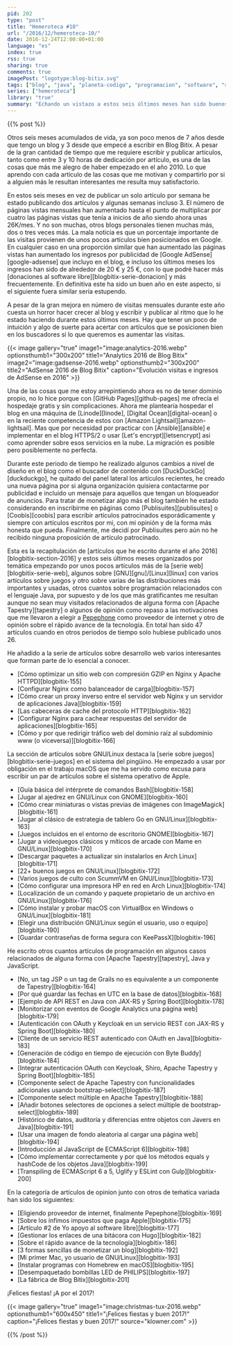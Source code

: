 ```yaml
---
pid: 202
type: "post"
title: "Hemeroteca #10"
url: "/2016/12/hemeroteca-10/"
date: 2016-12-24T12:00:00+01:00
language: "es"
index: true
rss: true
sharing: true
comments: true
imagePost: "logotype:blog-bitix.svg"
tags: ["blog", "java", "planeta-codigo", "programacion", "software", "software-libre", "tapestry", "gnu-linux"]
series: ["hemeroteca"]
library: "true"
summary: "Echando un vistazo a estos seis últimos meses han sido buenos, en número de artículos que he escrito y publicado como en el aumento de número de páginas vistas mensuales con respecto a inicios de 2016 y en similar proporción los ingresos mensuales por publicidad AdSense. De esta forma el esfuerzo en tiempo que supone escribir los artículos me es recompensado de alguna forma."
---
```


{{% post %}}

Otros seis meses acumulados de vida, ya son poco menos de 7 años desde que tengo un blog y 3 desde que empecé a escribir en Blog Bitix. A pesar de la gran cantidad de tiempo que me requiere escribir y publicar artículos, tanto como entre 3 y 10 horas de dedicación por artículo, es una de las cosas que más me alegro de haber empezado en el año 2010. Lo que aprendo con cada artículo de las cosas que me motivan y compartirlo por si a alguien más le resultan interesantes me resulta muy satisfactorio.

En estos seis meses en vez de publicar un solo artículo por semana he estado publicando dos artículos y algunas semanas incluso 3. El número de páginas vistas mensuales han aumentado hasta el punto de multiplicar por cuatro las páginas vistas que tenía a inicios de año siendo ahora unas 26K/mes. Y no son muchas, otros blogs personales tienen muchas más, dos o tres veces más. La mala noticia es que un porcentaje importante de las visitas provienen de unos pocos artículos bien posicionados en Google. En cualquier caso en una proporción similar que han aumentado las páginas vistas han aumentado los ingresos por publicidad de [Google AdSense][google-adsense] que incluyo en el blog, e incluso los últimos meses los ingresos han sido de alrededor de 20 € y 25 €, con lo que podré hacer más [donaciones al software libre][blogbitix-serie-donacion] y más frecuentemente. En definitiva este ha sido un buen año en este aspecto, si el siguiente fuera similar sería estupendo.

A pesar de la gran mejora en número de visitas mensuales durante este año cuesta un horror hacer crecer al blog y escribir y publicar al ritmo que lo he estado haciendo durante estos últimos meses. Hay que tener un poco de intuición y algo de suerte para acertar con artículos que se posicionen bien en los buscadores si lo que queremos es aumentar las visitas.

{{< image
    gallery="true"
    image1="image:analytics-2016.webp" optionsthumb1="300x200" title1="Analytics 2016 de Blog Bitix"
    image2="image:gadsense-2016.webp" optionsthumb2="300x200" title2="AdSense 2016 de Blog Bitix"
    caption="Evolución visitas e ingresos de AdSense en 2016" >}}

Una de las cosas que me estoy arrepintiendo ahora es no de tener dominio propio, no lo hice porque con [GitHub Pages][github-pages] me ofrecía el hospedaje gratis y sin complicaciones. Ahora me plantearía hospedar el blog en una máquina de [Linode][linode], [Digital Ocean][digital-ocean] o en la reciente competencia de estos con [Amazon Lightsail][amazon-lightsail]. Mas que por necesidad por practicar con [Ansible][ansible] e implementar en el blog HTTPS/2 o usar [Let's encrypt][letsencrypt] asi como aprender sobre esos servicios en la nube. La migración es posible pero posiblemente no perfecta.

Durante este periodo de tiempo he realizado algunos cambios a nivel de diseño en el blog como el buscador de contenido con [DuckDuckGo][duckduckgo], he quitado del panel lateral los artículos recientes, he creado una nueva página por si alguna organización quisiera contactarme por publicidad e incluido un mensaje para aquellos que tengan un bloqueador de anuncios. Para tratar de monetizar algo más el blog también he estado considerando en inscribirme en páginas como [Publisuites][publisuites] o [Coobis][coobis] para escribir artículos patrocinados esporádicamente y siempre con artículos escritos por mi, con mi opinión y de la forma más honesta que pueda. Finalmente, me decidí por Publisuites pero aún no he recibido ninguna proposición de artículo patrocinado.

Esta es la recapitulación de [artículos que he escrito durante el año 2016][blogbitix-section-2016] y estos seis últimos meses organizados por temática empezando por unos pocos artículos más de la [serie web][blogbitix-serie-web], algunos sobre [GNU][gnu]/[Linux][linux] con varios artículos sobre juegos y otro sobre varias de las distribuciones más importantes y usadas, otros cuantos sobre programación relacionados con el lenguaje Java, por supuesto y de los que más gratificantes me resultan aunque no sean muy visitados relacionados de alguna forma con [Apache Tapestry][tapestry] o algunos de opinión como repaso a las motivaciones que me llevaron a elegir a [Pepephone](http://www.pepephone.com/) como proveedor de internet y otro de opinión sobre el rápido avance de la tecnología. En total han sido 47 artículos cuando en otros periodos de tiempo solo hubiese publicado unos 26.

He añadido a la serie de artículos sobre desarrollo web varios interesantes que forman parte de lo esencial a conocer.

* [Cómo optimizar un sitio web con compresión GZIP en Nginx y Apache HTTPD][blogbitix-155]
* [Configurar Nginx como balanceador de carga][blogbitix-157]
* [Cómo crear un proxy inverso entre el servidor web Nginx y un servidor de aplicaciones Java][blogbitix-159]
* [Las cabeceras de cache del protocolo HTTP][blogbitix-162]
* [Configurar Nginx para cachear respuestas del servidor de aplicaciones][blogbitix-165]
* [Cómo y por que redirigir tráfico web del dominio raíz al subdominio www (o viceversa)][blogbitix-166]

La sección de artículos sobre GNU/Linux destaca la [serie sobre juegos][blogbitix-serie-juegos] en el sistema del pingüino. He empezado a usar por obligación en el trabajo macOS que me ha servido como excusa para escribir un par de artículos sobre el sistema operativo de Apple.

* [Guía básica del intérprete de comandos Bash][blogbitix-158]
* [Jugar al ajedrez en GNU/Linux con GNOME][blogbitix-160]
* [Cómo crear miniaturas o vistas previas de imágenes con ImageMagick][blogbitix-161]
* [Jugar al clásico de estrategia de tablero Go en GNU/Linux][blogbitix-163]
* [Juegos incluidos en el entorno de escritorio GNOME][blogbitix-167]
* [Jugar a videojuegos clásicos y míticos de arcade con Mame en GNU/Linux][blogbitix-170]
* [Descargar paquetes a actualizar sin instalarlos en Arch Linux][blogbitix-171]
* [22+ buenos juegos en GNU/Linux][blogbitix-172]
* [Varios juegos de culto con ScummVM en GNU/Linux][blogbitix-173]
* [Cómo configurar una impresora HP en red en Arch Linux][blogbitix-174]
* [Localización de un comando y paquete propietario de un archivo en GNU/Linux][blogbitix-176]
* [Cómo instalar y probar macOS con VirtualBox en Windows o GNU/Linux][blogbitix-181]
* [Elegir una distribución GNU/Linux según el usuario, uso o equipo][blogbitix-190]
* [Guardar contraseñas de forma segura con KeePassX][blogbitix-196]

He escrito otros cuantos artículos de programación en algunos casos relacionados de alguna forma con [Apache Tapestry][tapestry], Java y JavaScript.

* [No, un tag JSP o un tag de Grails no es equivalente a un componente de Tapestry][blogbitix-164]
* [Por qué guardar las fechas en UTC en la base de datos][blogbitix-168]
* [Ejemplo de API REST en Java con JAX-RS y Spring Boot][blogbitix-178]
* [Monitorizar con eventos de Google Analytics una página web][blogbitix-179]
* [Autenticación con OAuth y Keycloak en un servicio REST con JAX-RS y Spring Boot][blogbitix-180]
* [Cliente de un servicio REST autenticado con OAuth en Java][blogbitix-183]
* [Generación de código en tiempo de ejecución con Byte Buddy][blogbitix-184]
* [Integrar autenticación OAuth con Keycloak, Shiro, Apache Tapestry y Spring Boot][blogbitix-185]
* [Componente select de Apache Tapestry con funcionalidades adicionales usando bootstrap-select][blogbitix-187]
* [Componente select múltiple en Apache Tapestry][blogbitix-188]
* [Añadir botones selectores de opciones a select múltiple de bootstrap-select][blogbitix-189]
* [Histórico de datos, auditoría y diferencias entre objetos con Javers en Java][blogbitix-191]
* [Usar una imagen de fondo aleatoria al cargar una página web][blogbitix-194]
* [Introducción al JavaScript de ECMAScript 6][blogbitix-198]
* [Cómo implementar correctamente y por qué los métodos equals y hashCode de los objetos Java][blogbitix-199]
* [Transpiling de ECMAScript 6 a 5, Uglify y ESLint con Gulp][blogbitix-200]

En la categoría de artículos de opinion junto con otros de teḿatica variada han sido los siguientes:

* [Eligiendo proveedor de internet, finalmente Pepephone][blogbitix-169]
* [Sobre los ínfimos impuestos que paga Apple][blogbitix-175]
* [Artículo #2 de Yo apoyo al software libre][blogbitix-177]
* [Gestionar los enlaces de una bitácora con Hugo][blogbitix-182]
* [Sobre el rápido avance de la tecnología][blogbitix-186]
* [3 formas sencillas de monetizar un blog][blogbitix-192]
* [Mi primer Mac, yo usuario de GNU/Linux][blogbitix-193]
* [Instalar programas con Homebrew en macOS][blogbitix-195]
* [Desempaquetado bombillas LED de PHILIPS][blogbitix-197]
* [La fábrica de Blog Bitix][blogbitix-201]

¡Felices fiestas! ¡A por el 2017!

{{< image
    gallery="true"
    image1="image:christmas-tux-2016.webp" optionsthumb1="600x450" title1="¡Felices fiestas y buen 2017!"
    caption="¡Felices fiestas y buen 2017!" source="klowner.com" >}}

{{% /post %}}
